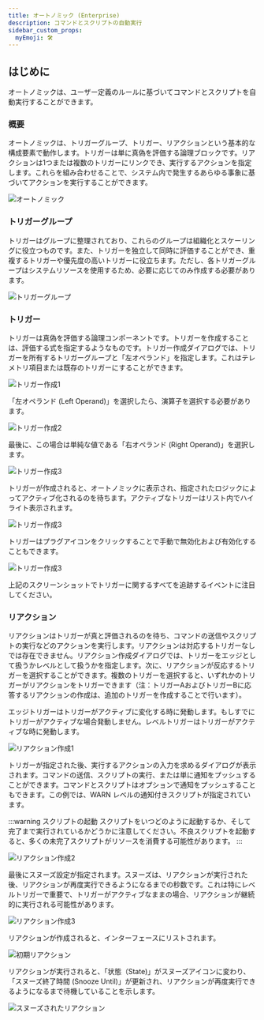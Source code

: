 ```yaml
---
title: オートノミック (Enterprise)
description: コマンドとスクリプトの自動実行
sidebar_custom_props:
  myEmoji: 🛠️
---
```


## はじめに

オートノミックは、ユーザー定義のルールに基づいてコマンドとスクリプトを自動実行することができます。

### 概要

オートノミックは、トリガーグループ、トリガー、リアクションという基本的な構成要素で動作します。トリガーは単に真偽を評価する論理ブロックです。リアクションは1つまたは複数のトリガーにリンクでき、実行するアクションを指定します。これらを組み合わせることで、システム内で発生するあらゆる事象に基づいてアクションを実行することができます。

![オートノミック](pathname:///img/autonomic/autonomic.png)

### トリガーグループ

トリガーはグループに整理されており、これらのグループは組織化とスケーリングに役立つものです。また、トリガーを独立して同時に評価することができ、重複するトリガーや優先度の高いトリガーに役立ちます。ただし、各トリガーグループはシステムリソースを使用するため、必要に応じてのみ作成する必要があります。

![トリガーグループ](pathname:///img/autonomic/trigger_groups.png)

### トリガー

トリガーは真偽を評価する論理コンポーネントです。トリガーを作成することは、評価する式を指定するようなものです。トリガー作成ダイアログでは、トリガーを所有するトリガーグループと「左オペランド」を指定します。これはテレメトリ項目または既存のトリガーにすることができます。

![トリガー作成1](pathname:///img/autonomic/create_trigger1.png)

「左オペランド (Left Operand)」を選択したら、演算子を選択する必要があります。

![トリガー作成2](pathname:///img/autonomic/create_trigger2.png)

最後に、この場合は単純な値である「右オペランド (Right Operand)」を選択します。

![トリガー作成3](pathname:///img/autonomic/create_trigger3.png)

トリガーが作成されると、オートノミックに表示され、指定されたロジックによってアクティブ化されるのを待ちます。アクティブなトリガーはリスト内でハイライト表示されます。

![トリガー作成3](pathname:///img/autonomic/enabled_trigger.png)

トリガーはプラグアイコンをクリックすることで手動で無効化および有効化することもできます。

![トリガー作成3](pathname:///img/autonomic/disable_trigger.png)

上記のスクリーンショットでトリガーに関するすべてを追跡するイベントに注目してください。

### リアクション

リアクションはトリガーが真と評価されるのを待ち、コマンドの送信やスクリプトの実行などのアクションを実行します。リアクションは対応するトリガーなしでは存在できません。リアクション作成ダイアログでは、トリガーをエッジとして扱うかレベルとして扱うかを指定します。次に、リアクションが反応するトリガーを選択することができます。複数のトリガーを選択すると、いずれかのトリガーがリアクションをトリガーできます（注：トリガーAおよびトリガーBに応答するリアクションの作成は、追加のトリガーを作成することで行います）。

エッジトリガーはトリガーがアクティブに変化する時に発動します。もしすでにトリガーがアクティブな場合発動しません。レベルトリガーはトリガーがアクティブな時に発動します。

![リアクション作成1](pathname:///img/autonomic/create_reaction1.png)

トリガーが指定された後、実行するアクションの入力を求めるダイアログが表示されます。コマンドの送信、スクリプトの実行、または単に通知をプッシュすることができます。コマンドとスクリプトはオプションで通知をプッシュすることもできます。この例では、WARN レベルの通知付きスクリプトが指定されています。

:::warning スクリプトの起動
スクリプトをいつどのように起動するか、そして完了まで実行されているかどうかに注意してください。不良スクリプトを起動すると、多くの未完了スクリプトがリソースを消費する可能性があります。
:::

![リアクション作成2](pathname:///img/autonomic/create_reaction2.png)

最後にスヌーズ設定が指定されます。スヌーズは、リアクションが実行された後、リアクションが再度実行できるようになるまでの秒数です。これは特にレベルトリガーで重要で、トリガーがアクティブなままの場合、リアクションが継続的に実行される可能性があります。

![リアクション作成3](pathname:///img/autonomic/create_reaction3.png)

リアクションが作成されると、インターフェースにリストされます。

![初期リアクション](pathname:///img/autonomic/initial_reaction.png)

リアクションが実行されると、「状態（State)」がスヌーズアイコンに変わり、「スヌーズ終了時間 (Snooze Until)」が更新され、リアクションが再度実行できるようになるまで待機していることを示します。

![スヌーズされたリアクション](pathname:///img/autonomic/snoozed_reaction.png)